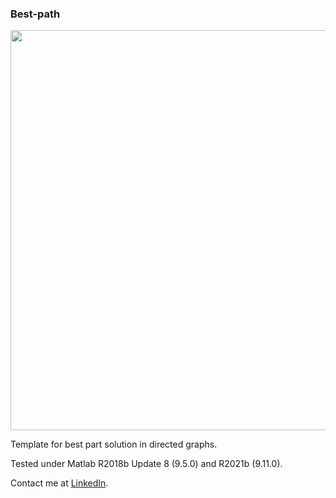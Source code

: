 ### Best-path
<img src ="https://raw.githubusercontent.com/syanenko/Graph-plot/main/screenshot.png" width="640">

Template for best part solution in directed graphs.  

Tested under Matlab R2018b Update 8 (9.5.0) and R2021b (9.11.0).

Contact me at [LinkedIn](https://www.linkedin.com/in/sergey-yanenko-57b21a96/).
